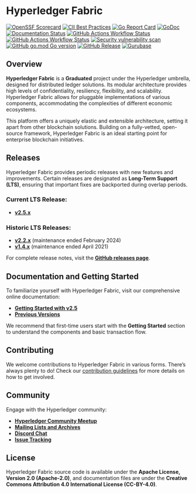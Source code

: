 # Hyperledger Fabric

[![OpenSSF Scorecard](https://api.scorecard.dev/projects/github.com/hyperledger/fabric/badge)](https://scorecard.dev/viewer/?uri=github.com/hyperledger/fabric)
[![CII Best Practices](https://bestpractices.coreinfrastructure.org/projects/955/badge)](https://bestpractices.coreinfrastructure.org/projects/955)
[![Go Report Card](https://goreportcard.com/badge/github.com/hyperledger/fabric)](https://goreportcard.com/report/github.com/hyperledger/fabric)
[![GoDoc](https://godoc.org/github.com/hyperledger/fabric?status.svg)](https://godoc.org/github.com/hyperledger/fabric)
[![Documentation Status](https://readthedocs.org/projects/hyperledger-fabric/badge/?version=latest)](http://hyperledger-fabric.readthedocs.io/en/latest)
[![GitHub Actions Workflow Status](https://img.shields.io/github/actions/workflow/status/hyperledger/fabric/verify-build.yml?branch=main&label=build%20-%20main)](https://github.com/hyperledger/fabric/actions/workflows/verify-build.yml)
[![GitHub Actions Workflow Status](https://img.shields.io/github/actions/workflow/status/hyperledger/fabric/verify-build.yml?branch=release-2.5&label=build%20-%20release-2.5)](https://github.com/hyperledger/fabric/actions/workflows/verify-build.yml)
[![Security vulnerability scan](https://github.com/hyperledger/fabric/actions/workflows/vulnerability-scan.yml/badge.svg?branch=main)](https://github.com/hyperledger/fabric/actions/workflows/vulnerability-scan.yml)
[![GitHub go.mod Go version](https://img.shields.io/github/go-mod/go-version/hyperledger/fabric)](https://github.com/hyperledger/fabric/blob/main/go.mod)
[![GitHub Release](https://img.shields.io/github/v/release/hyperledger/fabric)](https://github.com/hyperledger/fabric/releases)
[![Gurubase](https://img.shields.io/badge/Gurubase-Ask%20Hyperledger%20Fabric%20Guru-006BFF)](https://gurubase.io/g/hyperledger-fabric)

## Overview

**Hyperledger Fabric** is a **Graduated** project under the Hyperledger umbrella, designed for distributed ledger solutions. Its modular architecture provides high levels of confidentiality, resiliency, flexibility, and scalability. Hyperledger Fabric allows for pluggable implementations of various components, accommodating the complexities of different economic ecosystems.

This platform offers a uniquely elastic and extensible architecture, setting it apart from other blockchain solutions. Building on a fully-vetted, open-source framework, Hyperledger Fabric is an ideal starting point for enterprise blockchain initiatives.

## Releases

Hyperledger Fabric provides periodic releases with new features and improvements. Certain releases are designated as **Long-Term Support (LTS)**, ensuring that important fixes are backported during overlap periods.

### Current LTS Release:
- **[v2.5.x](https://hyperledger-fabric.readthedocs.io/en/release-2.5/whatsnew.html)**

### Historic LTS Releases:
- **[v2.2.x](https://hyperledger-fabric.readthedocs.io/en/release-2.2/whatsnew.html)** (maintenance ended February 2024)
- **[v1.4.x](https://hyperledger-fabric.readthedocs.io/en/release-1.4/whatsnew.html)** (maintenance ended April 2021)

For complete release notes, visit the **[GitHub releases page](https://github.com/hyperledger/fabric/releases)**.

## Documentation and Getting Started

To familiarize yourself with Hyperledger Fabric, visit our comprehensive online documentation:
- **[Getting Started with v2.5](http://hyperledger-fabric.readthedocs.io/en/release-2.5/)**
- **[Previous Versions](http://hyperledger-fabric.readthedocs.io/en/release-2.4/)**

We recommend that first-time users start with the **Getting Started** section to understand the components and basic transaction flow.

## Contributing

We welcome contributions to Hyperledger Fabric in various forms. There’s always plenty to do! Check our [contribution guidelines](http://hyperledger-fabric.readthedocs.io/en/latest/CONTRIBUTING.html) for more details on how to get involved.

## Community

Engage with the Hyperledger community:
- **[Hyperledger Community Meetup](https://www.meetup.com/pro/hyperledger/)**
- **[Mailing Lists and Archives](http://lists.hyperledger.org/)**
- **[Discord Chat](https://discord.com/invite/hyperledger)**
- **[Issue Tracking](https://github.com/hyperledger/fabric/issues)**

## License

Hyperledger Fabric source code is available under the **Apache License, Version 2.0 (Apache-2.0)**, and documentation files are under the **Creative Commons Attribution 4.0 International License (CC-BY-4.0)**.
